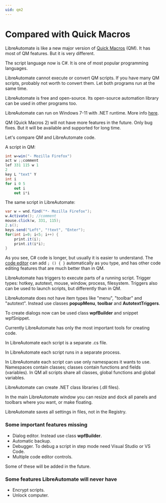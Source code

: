 ```yaml
---
uid: qm2
---
```


# Compared with Quick Macros
LibreAutomate is like a new major version of [Quick Macros](https://www.quickmacros.com) (QM). It has most of QM features. But it is very different.

The script language now is C#. It is one of most popular programming languages.

LibreAutomate cannot execute or convert QM scripts. If you have many QM scripts, probably not worth to convert them. Let both programs run at the same time.

LibreAutomate is free and open-source. Its open-source automation library can be used in other programs too.

LibreAutomate can run on Windows 7-11 with .NET runtime. More info [here](xref:index).

QM (Quick Macros 2) will not have more features in the future. Only bug fixes. But it will be available and supported for long time.

Let's compare QM and LibreAutomate code.

A script in QM:
```csharp
int w=win("- Mozilla Firefox")
act w ;;comment
lef 331 115 w 1
2
key L "text" Y
int i
for i 0 5
	out i
	out i*i
```

The same script in LibreAutomate:
```csharp
var w = wnd.find("*- Mozilla Firefox");
w.Activate(); //comment
mouse.click(w, 331, 115);
2.s();
keys.send("Left", "!text", "Enter");
for(int i=0; i<5; i++) {
	print.it(i);
	print.it(i*i);
}
```

As you see, C# code is longer, but usually it is easier to understand. The [code editor](xref:code_editor) can add `; () { }` automatically as you type, and has other code editing features that are much better than in QM.

LibreAutomate has triggers to execute parts of a running script. Trigger types: hotkey, autotext, mouse, window, process, filesystem. Triggers also can be used to launch scripts, but differently than in QM.

LibreAutomate does not have item types like "menu", "toolbar" and "autotext". Instead use classes **popupMenu**, **toolbar** and **AutotextTriggers**.

To create dialogs now can be used class **wpfBuilder** and snippet wpfSnippet.

Currently LibreAutomate has only the most important tools for creating code.

In LibreAutomate each script is a separate .cs file.

In LibreAutomate each script runs in a separate process.

In LibreAutomate each script can use only namespaces it wants to use. Namespaces contain classes; classes contain functions and fields (variables). In QM all scripts share all classes, global functions and global variables.

LibreAutomate can create .NET class libraries (.dll files).

In the main LibreAutomate window you can resize and dock all panels and toolbars where you want, or make floating.

LibreAutomate saves all settings in files, not in the Registry.

### Some important features missing
- Dialog editor. Instead use class **wpfBuilder**.
- Automatic backup.
- Debugger. To debug a script in step mode need Visual Studio or VS Code.
- Multiple code editor controls.

Some of these will be added in the future.

### Some features LibreAutomate will never have
- Encrypt scripts.
- Unlock computer.
